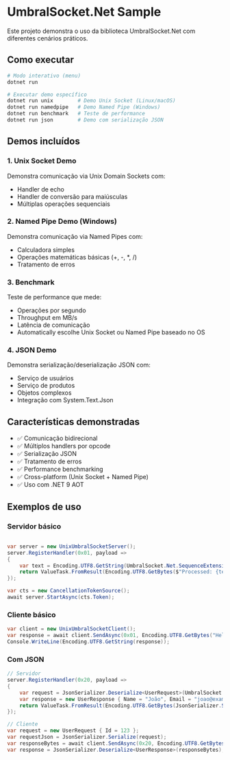 # UmbralSocket.Net Sample

Este projeto demonstra o uso da biblioteca UmbralSocket.Net com diferentes cenários práticos.

## Como executar

```bash
# Modo interativo (menu)
dotnet run

# Executar demo específico
dotnet run unix        # Demo Unix Socket (Linux/macOS)
dotnet run namedpipe   # Demo Named Pipe (Windows)
dotnet run benchmark   # Teste de performance
dotnet run json        # Demo com serialização JSON
```

## Demos incluídos

### 1. Unix Socket Demo
Demonstra comunicação via Unix Domain Sockets com:
- Handler de echo
- Handler de conversão para maiúsculas
- Múltiplas operações sequenciais

### 2. Named Pipe Demo (Windows)
Demonstra comunicação via Named Pipes com:
- Calculadora simples
- Operações matemáticas básicas (+, -, *, /)
- Tratamento de erros

### 3. Benchmark
Teste de performance que mede:
- Operações por segundo
- Throughput em MB/s
- Latência de comunicação
- Automatically escolhe Unix Socket ou Named Pipe baseado no OS

### 4. JSON Demo
Demonstra serialização/deserialização JSON com:
- Serviço de usuários
- Serviço de produtos
- Objetos complexos
- Integração com System.Text.Json

## Características demonstradas

- ✅ Comunicação bidirecional
- ✅ Múltiplos handlers por opcode
- ✅ Serialização JSON
- ✅ Tratamento de erros
- ✅ Performance benchmarking
- ✅ Cross-platform (Unix Socket + Named Pipe)
- ✅ Uso com .NET 9 AOT

## Exemplos de uso

### Servidor básico
```csharp

var server = new UnixUmbralSocketServer();
server.RegisterHandler(0x01, payload =>
{
    var text = Encoding.UTF8.GetString(UmbralSocket.Net.SequenceExtensions.ToArray(payload));
    return ValueTask.FromResult(Encoding.UTF8.GetBytes($"Processed: {text}"));
});

var cts = new CancellationTokenSource();
await server.StartAsync(cts.Token);
```

### Cliente básico
```csharp
var client = new UnixUmbralSocketClient();
var response = await client.SendAsync(0x01, Encoding.UTF8.GetBytes("Hello"));
Console.WriteLine(Encoding.UTF8.GetString(response));
```

### Com JSON
```csharp
// Servidor
server.RegisterHandler(0x20, payload =>
{
    var request = JsonSerializer.Deserialize<UserRequest>(UmbralSocket.Net.SequenceExtensions.ToArray(payload));
    var response = new UserResponse { Name = "João", Email = "joao@example.com" };
    return ValueTask.FromResult(Encoding.UTF8.GetBytes(JsonSerializer.Serialize(response)));
});

// Cliente
var request = new UserRequest { Id = 123 };
var requestJson = JsonSerializer.Serialize(request);
var responseBytes = await client.SendAsync(0x20, Encoding.UTF8.GetBytes(requestJson));
var response = JsonSerializer.Deserialize<UserResponse>(responseBytes);
```
